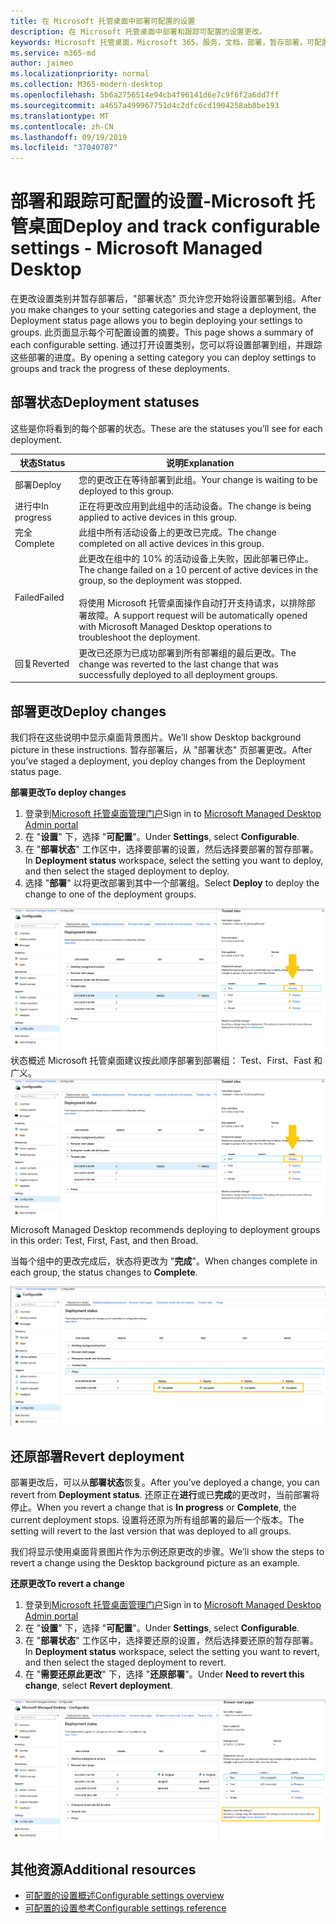 ```yaml
---
title: 在 Microsoft 托管桌面中部署可配置的设置
description: 在 Microsoft 托管桌面中部署和跟踪可配置的设置更改。
keywords: Microsoft 托管桌面，Microsoft 365，服务，文档，部署，暂存部署，可配置的设置
ms.service: m365-md
author: jaimeo
ms.localizationpriority: normal
ms.collection: M365-modern-desktop
ms.openlocfilehash: 5b6a2756514e94cb4f96141d6e7c9f6f2a6dd7ff
ms.sourcegitcommit: a4657a499967751d4c2dfc6cd1904258ab8be193
ms.translationtype: MT
ms.contentlocale: zh-CN
ms.lasthandoff: 09/19/2019
ms.locfileid: "37040787"
---
```

# <a name="deploy-and-track-configurable-settings---microsoft-managed-desktop"></a><span data-ttu-id="95f48-104">部署和跟踪可配置的设置-Microsoft 托管桌面</span><span class="sxs-lookup"><span data-stu-id="95f48-104">Deploy and track configurable settings - Microsoft Managed Desktop</span></span>

<span data-ttu-id="95f48-105">在更改设置类别并暂存部署后，"部署状态" 页允许您开始将设置部署到组。</span><span class="sxs-lookup"><span data-stu-id="95f48-105">After you make changes to your setting categories and stage a deployment, the Deployment status page allows you to begin deploying your settings to groups.</span></span> <span data-ttu-id="95f48-106">此页面显示每个可配置设置的摘要。</span><span class="sxs-lookup"><span data-stu-id="95f48-106">This page shows a summary of each configurable setting.</span></span> <span data-ttu-id="95f48-107">通过打开设置类别，您可以将设置部署到组，并跟踪这些部署的进度。</span><span class="sxs-lookup"><span data-stu-id="95f48-107">By opening a setting category you can deploy settings to groups and track the progress of these deployments.</span></span>

## <a name="deployment-statuses"></a><span data-ttu-id="95f48-108">部署状态</span><span class="sxs-lookup"><span data-stu-id="95f48-108">Deployment statuses</span></span> 

<span data-ttu-id="95f48-109">这些是你将看到的每个部署的状态。</span><span class="sxs-lookup"><span data-stu-id="95f48-109">These are the statuses you’ll see for each deployment.</span></span>

<span data-ttu-id="95f48-110">状态</span><span class="sxs-lookup"><span data-stu-id="95f48-110">Status</span></span>  | <span data-ttu-id="95f48-111">说明</span><span class="sxs-lookup"><span data-stu-id="95f48-111">Explanation</span></span> 
--- | --- 
<span data-ttu-id="95f48-112">部署</span><span class="sxs-lookup"><span data-stu-id="95f48-112">Deploy</span></span> | <span data-ttu-id="95f48-113">您的更改正在等待部署到此组。</span><span class="sxs-lookup"><span data-stu-id="95f48-113">Your change is waiting to be deployed to this group.</span></span>
<span data-ttu-id="95f48-114">进行中</span><span class="sxs-lookup"><span data-stu-id="95f48-114">In progress</span></span> | <span data-ttu-id="95f48-115">正在将更改应用到此组中的活动设备。</span><span class="sxs-lookup"><span data-stu-id="95f48-115">The change is being applied to active devices in this group.</span></span> 
<span data-ttu-id="95f48-116">完全</span><span class="sxs-lookup"><span data-stu-id="95f48-116">Complete</span></span> | <span data-ttu-id="95f48-117">此组中所有活动设备上的更改已完成。</span><span class="sxs-lookup"><span data-stu-id="95f48-117">The change completed on all active devices in this group.</span></span> 
<span data-ttu-id="95f48-118">Failed</span><span class="sxs-lookup"><span data-stu-id="95f48-118">Failed</span></span> | <span data-ttu-id="95f48-119">此更改在组中的 10% 的活动设备上失败，因此部署已停止。</span><span class="sxs-lookup"><span data-stu-id="95f48-119">The change failed on a 10 percent of active devices in the group, so the deployment was stopped.</span></span><br><br> <span data-ttu-id="95f48-120">将使用 Microsoft 托管桌面操作自动打开支持请求，以排除部署故障。</span><span class="sxs-lookup"><span data-stu-id="95f48-120">A support request will be automatically opened with Microsoft Managed Desktop operations to troubleshoot the deployment.</span></span> 
<span data-ttu-id="95f48-121">回复</span><span class="sxs-lookup"><span data-stu-id="95f48-121">Reverted</span></span> | <span data-ttu-id="95f48-122">更改已还原为已成功部署到所有部署组的最后更改。</span><span class="sxs-lookup"><span data-stu-id="95f48-122">The change was reverted to the last change that was successfully deployed to all deployment groups.</span></span>

## <a name="deploy-changes"></a><span data-ttu-id="95f48-123">部署更改</span><span class="sxs-lookup"><span data-stu-id="95f48-123">Deploy changes</span></span>

<span data-ttu-id="95f48-124">我们将在这些说明中显示桌面背景图片。</span><span class="sxs-lookup"><span data-stu-id="95f48-124">We’ll show Desktop background picture in these instructions.</span></span> <span data-ttu-id="95f48-125">暂存部署后，从 "部署状态" 页部署更改。</span><span class="sxs-lookup"><span data-stu-id="95f48-125">After you’ve staged a deployment, you deploy changes from the Deployment status page.</span></span> 

<span data-ttu-id="95f48-126">**部署更改**</span><span class="sxs-lookup"><span data-stu-id="95f48-126">**To deploy changes**</span></span>

1. <span data-ttu-id="95f48-127">登录到[Microsoft 托管桌面管理门户](http://aka.ms/mwaasportal)</span><span class="sxs-lookup"><span data-stu-id="95f48-127">Sign in to [Microsoft Managed Desktop Admin portal](http://aka.ms/mwaasportal)</span></span>
2. <span data-ttu-id="95f48-128">在 "**设置**" 下，选择 "**可配置**"。</span><span class="sxs-lookup"><span data-stu-id="95f48-128">Under **Settings**, select **Configurable**.</span></span>
3. <span data-ttu-id="95f48-129">在 "**部署状态**" 工作区中，选择要部署的设置，然后选择要部署的暂存部署。</span><span class="sxs-lookup"><span data-stu-id="95f48-129">In **Deployment status** workspace, select the setting you want to deploy, and then select the staged deployment to deploy.</span></span>
4. <span data-ttu-id="95f48-130">选择 "**部署**" 以将更改部署到其中一个部署组。</span><span class="sxs-lookup"><span data-stu-id="95f48-130">Select **Deploy** to deploy the change to one of the deployment groups.</span></span>

<span data-ttu-id="95f48-131">![可配置的设置部署](images/1deployedit.png)状态概述 Microsoft 托管桌面建议按此顺序部署到部署组： Test、First、Fast 和广义。</span><span class="sxs-lookup"><span data-stu-id="95f48-131">![Configurable settings deployment status overview](images/1deployedit.png) Microsoft Managed Desktop recommends deploying to deployment groups in this order: Test, First, Fast, and then Broad.</span></span> 

<span data-ttu-id="95f48-132">当每个组中的更改完成后，状态将更改为 "**完成**"。</span><span class="sxs-lookup"><span data-stu-id="95f48-132">When changes complete in each group, the status changes to **Complete**.</span></span>

![可配置的设置部署完成](images/2completeedit.png)

## <a name="revert-deployment"></a><span data-ttu-id="95f48-134">还原部署</span><span class="sxs-lookup"><span data-stu-id="95f48-134">Revert deployment</span></span>

<span data-ttu-id="95f48-135">部署更改后，可以从**部署状态**恢复。</span><span class="sxs-lookup"><span data-stu-id="95f48-135">After you’ve deployed a change, you can revert from **Deployment status**.</span></span> <span data-ttu-id="95f48-136">还原正在**进行**或已**完成**的更改时，当前部署将停止。</span><span class="sxs-lookup"><span data-stu-id="95f48-136">When you revert a change that is **In progress** or **Complete**, the current deployment stops.</span></span> <span data-ttu-id="95f48-137">设置将还原为所有组部署的最后一个版本。</span><span class="sxs-lookup"><span data-stu-id="95f48-137">The setting will revert to the last version that was deployed to all groups.</span></span> 

<span data-ttu-id="95f48-138">我们将显示使用桌面背景图片作为示例还原更改的步骤。</span><span class="sxs-lookup"><span data-stu-id="95f48-138">We’ll show the steps to revert a change using the Desktop background picture as an example.</span></span> 

<span data-ttu-id="95f48-139">**还原更改**</span><span class="sxs-lookup"><span data-stu-id="95f48-139">**To revert a change**</span></span>
1. <span data-ttu-id="95f48-140">登录到[Microsoft 托管桌面管理门户](http://aka.ms/mwaasportal)</span><span class="sxs-lookup"><span data-stu-id="95f48-140">Sign in to [Microsoft Managed Desktop Admin portal](http://aka.ms/mwaasportal)</span></span>
2. <span data-ttu-id="95f48-141">在 "**设置**" 下，选择 "**可配置**"。</span><span class="sxs-lookup"><span data-stu-id="95f48-141">Under **Settings**, select **Configurable**.</span></span>
3. <span data-ttu-id="95f48-142">在 "**部署状态**" 工作区中，选择要还原的设置，然后选择要还原的暂存部署。</span><span class="sxs-lookup"><span data-stu-id="95f48-142">In **Deployment status** workspace, select the setting you want to revert, and then select the staged deployment to revert.</span></span>
4. <span data-ttu-id="95f48-143">在 "**需要还原此更改**" 下，选择 "**还原部署**"。</span><span class="sxs-lookup"><span data-stu-id="95f48-143">Under **Need to revert this change**, select **Revert deployment**.</span></span>

![可配置的设置部署还原](images/3revert.png) 

## <a name="additional-resources"></a><span data-ttu-id="95f48-145">其他资源</span><span class="sxs-lookup"><span data-stu-id="95f48-145">Additional resources</span></span>
- [<span data-ttu-id="95f48-146">可配置的设置概述</span><span class="sxs-lookup"><span data-stu-id="95f48-146">Configurable settings overview</span></span>](config-setting-overview.md)
- [<span data-ttu-id="95f48-147">可配置的设置参考</span><span class="sxs-lookup"><span data-stu-id="95f48-147">Configurable settings reference</span></span>](config-setting-ref.md) 
